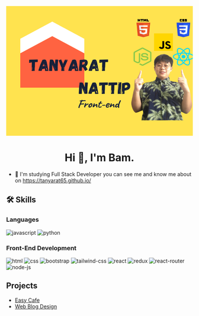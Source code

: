 <div align="center">
    <img width="850px" height="350px" src="img/Tanyarat (1).png">
</div>

<h1 align="center">Hi 👋, I'm Bam.</h1>


<!-- ## About me -->

- 🚀 I'm studying Full Stack Developer you can see me and know me about on https://tanyarat65.github.io/

## 🛠️ Skills

### Languages

![javascript](https://img.shields.io/badge/JavaScript-323330?style=for-the-badge&logo=javascript&logoColor=F7DF1E)
![python](https://img.shields.io/badge/Python-3776AB?style=for-the-badge&logo=python&logoColor=white)

### Front-End Development

![html](https://img.shields.io/badge/HTML5-E34F26?style=for-the-badge&logo=html5&logoColor=white)
![css](https://img.shields.io/badge/CSS3-1572B6?style=for-the-badge&logo=css3&logoColor=white)
![bootstrap](https://img.shields.io/badge/Bootstrap-563D7C?style=for-the-badge&logo=bootstrap&logoColor=white)
![tailwind-css](https://img.shields.io/badge/tailwind_css-06B6D4?style=for-the-badge&logo=tailwind-css&logoColor=white)
![react](https://img.shields.io/badge/React-20232A?style=for-the-badge&logo=react&logoColor=61DAFB)
![redux](https://img.shields.io/badge/Redux-593D88?style=for-the-badge&logo=redux&logoColor=white)
![react-router](https://img.shields.io/badge/React_Router-CA4245?style=for-the-badge&logo=react-router&logoColor=white)
![node-js](https://img.shields.io/badge/Node.js-43853D?style=for-the-badge&logo=node.js&logoColor=white)



## Projects

- [Easy Cafe](http://)
- [Web Blog Design](http://13.215.191.2/)

